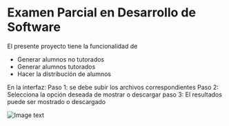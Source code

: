 # Examen Parcial en Desarrollo de Software

El presente proyecto tiene la funcionalidad de 
- Generar alumnos no tutorados
- Generar alumnos tutorados
- Hacer la distribución de alumnos



En la interfaz:
Paso 1: se debe subir los archivos correspondientes
Paso 2: Selecciona la opción deseada de mostrar o descargar
paso 3: El resultados puede ser mostrado o descargado

![Image text](https://github.com/salinas-jerson/Examen1PParcial/blob/main/Resources/interfaz.jpg)
